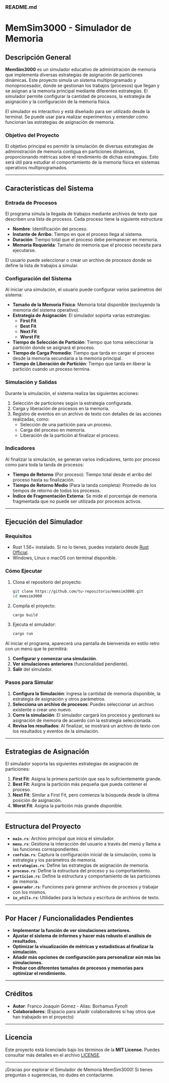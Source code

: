 ### README.md

# **MemSim3000** - Simulador de Memoria

## **Descripción General**

**MemSim3000** es un simulador educativo de administración de memoria que implementa diversas estrategias de asignación de particiones dinámicas. Este proyecto simula un sistema multiprogramado y monoprocesador, donde se gestionan los trabajos (procesos) que llegan y se asignan a la memoria principal mediante diferentes estrategias. El simulador permite configurar la cantidad de procesos, la estrategia de asignación y la configuración de la memoria física.

El simulador es interactivo y está diseñado para ser utilizado desde la terminal. Se puede usar para realizar experimentos y entender cómo funcionan las estrategias de asignación de memoria.

### **Objetivo del Proyecto**

El objetivo principal es permitir la simulación de diversas estrategias de administración de memoria contigua en particiones dinámicas, proporcionando métricas sobre el rendimiento de dichas estrategias. Esto será útil para estudiar el comportamiento de la memoria física en sistemas operativos multiprogramados.

---

## **Características del Sistema**

### **Entrada de Procesos**

El programa simula la llegada de trabajos mediante archivos de texto que describen una lista de procesos. Cada proceso tiene la siguiente estructura:

- **Nombre**: Identificación del proceso.
- **Instante de Arribo**: Tiempo en que el proceso llega al sistema.
- **Duración**: Tiempo total que el proceso debe permanecer en memoria.
- **Memoria Requerida**: Tamaño de memoria que el proceso necesita para ejecutarse.

El usuario puede seleccionar o crear un archivo de procesos donde se define la lista de trabajos a simular.

### **Configuración del Sistema**

Al iniciar una simulación, el usuario puede configurar varios parámetros del sistema:

- **Tamaño de la Memoria Física**: Memoria total disponible (excluyendo la memoria del sistema operativo).
- **Estrategia de Asignación**: El simulador soporta varias estrategias:
  - **First Fit**
  - **Best Fit**
  - **Next Fit**
  - **Worst Fit**
- **Tiempo de Selección de Partición**: Tiempo que toma seleccionar la partición donde se asignará el proceso.
- **Tiempo de Carga Promedio**: Tiempo que tarda en cargar el proceso desde la memoria secundaria a la memoria principal.
- **Tiempo de Liberación de Partición**: Tiempo que tarda en liberar la partición cuando un proceso termina.

### **Simulación y Salidas**

Durante la simulación, el sistema realiza las siguientes acciones:

1. Selección de particiones según la estrategia configurada.
2. Carga y liberación de procesos en la memoria.
3. Registro de eventos en un archivo de texto con detalles de las acciones realizadas, como:
   - Selección de una partición para un proceso.
   - Carga del proceso en memoria.
   - Liberación de la partición al finalizar el proceso.

### **Indicadores**

Al finalizar la simulación, se generan varios indicadores, tanto por proceso como para toda la tanda de procesos:

- **Tiempo de Retorno** (Por proceso): Tiempo total desde el arribo del proceso hasta su finalización.
- **Tiempo de Retorno Medio** (Para la tanda completa): Promedio de los tiempos de retorno de todos los procesos.
- **Índice de Fragmentación Externa**: Se mide el porcentaje de memoria fragmentada que no puede ser utilizada por procesos activos.

---

## **Ejecución del Simulador**

### **Requisitos**

- Rust 1.56+ instalado. Si no lo tienes, puedes instalarlo desde [Rust Official](https://www.rust-lang.org/tools/install).
- Windows, Linux o macOS con terminal disponible.

### **Cómo Ejecutar**

1. Clona el repositorio del proyecto:
    ```bash
    git clone https://github.com/tu-repositorio/memsim3000.git
    cd memsim3000
    ```

2. Compila el proyecto:
    ```bash
    cargo build
    ```

3. Ejecuta el simulador:
    ```bash
    cargo run
    ```

Al iniciar el programa, aparecerá una pantalla de bienvenida en estilo retro con un menú que te permitirá:

1. **Configurar y comenzar una simulación**.
2. **Ver simulaciones anteriores** (funcionalidad pendiente).
3. **Salir** del simulador.

### **Pasos para Simular**

1. **Configura la Simulación**: Ingresa la cantidad de memoria disponible, la estrategia de asignación y otros parámetros.
2. **Selecciona un archivo de procesos**: Puedes seleccionar un archivo existente o crear uno nuevo.
3. **Corre la simulación**: El simulador cargará los procesos y gestionará su asignación de memoria de acuerdo con la estrategia seleccionada.
4. **Revisa los resultados**: Al finalizar, se mostrará un archivo de texto con los resultados y eventos de la simulación.

---

## **Estrategias de Asignación**

El simulador soporta las siguientes estrategias de asignación de particiones:

1. **First Fit**: Asigna la primera partición que sea lo suficientemente grande.
2. **Best Fit**: Asigna la partición más pequeña que pueda contener el proceso.
3. **Next Fit**: Similar a First Fit, pero comienza la búsqueda desde la última posición de asignación.
4. **Worst Fit**: Asigna la partición más grande disponible.

---

## **Estructura del Proyecto**

- **`main.rs`**: Archivo principal que inicia el simulador.
- **`menu.rs`**: Gestiona la interacción del usuario a través del menú y llama a las funciones correspondientes.
- **`confsim.rs`**: Captura la configuración inicial de la simulación, como la estrategia y los parámetros de memoria.
- **`estrategias.rs`**: Define las estrategias de asignación de memoria.
- **`proceso.rs`**: Define la estructura del proceso y su comportamiento.
- **`particion.rs`**: Define la estructura y comportamiento de las particiones de memoria.
- **`generador.rs`**: Funciones para generar archivos de procesos y trabajar con los mismos.
- **`io_utils.rs`**: Utilidades para la lectura y escritura de archivos de texto.

---

## **Por Hacer / Funcionalidades Pendientes**

- **Implementar la función de ver simulaciones anteriores.**
- **Ajustar el sistema de informes y hacer más robusto el análisis de resultados.**
- **Optimizar la visualización de métricas y estadísticas al finalizar la simulación.**
- **Añadir más opciones de configuración para personalizar aún más las simulaciones.**
- **Probar con diferentes tamaños de procesos y memorias para optimizar el rendimiento.**

---

## **Créditos**

- **Autor**: Franco Joaquín Gómez - Alias: Borhamus Fynolt
- **Colaboradores**: (Espacio para añadir colaboradores si hay otros que han trabajado en el proyecto)

---

## **Licencia**

Este proyecto está licenciado bajo los términos de la **MIT License**. Puedes consultar más detalles en el archivo [LICENSE](./LICENSE).

---

¡Gracias por explorar el Simulador de Memoria MemSim3000! Si tienes preguntas o sugerencias, no dudes en contactarme.
